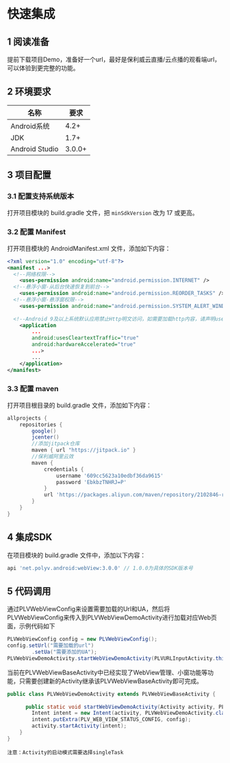 # 快速集成

## 1 阅读准备

提前下载项目Demo，准备好一个url，最好是保利威云直播/云点播的观看端url，可以体验到更完整的功能。



## 2 环境要求

| 名称           | 要求   |
| -------------- | ------ |
| Android系统    | 4.2+   |
| JDK            | 1.7+   |
| Android Studio | 3.0.0+ |



## 3 项目配置

### 3.1 配置支持系统版本

打开项目模块的 build.gradle 文件，把 `minSdkVersion` 改为 17 或更高。



### 3.2 配置 Manifest

打开项目模块的 AndroidManifest.xml 文件，添加如下内容：

```xml
<?xml version="1.0" encoding="utf-8"?>
<manifest ...>
  <!--网络权限-->
    <uses-permission android:name="android.permission.INTERNET" />
  <!--悬浮小窗-从后台快速恢复到前台-->
    <uses-permission android:name="android.permission.REORDER_TASKS" />
  <!--悬浮小窗-悬浮窗权限-->
    <uses-permission android:name="android.permission.SYSTEM_ALERT_WINDOW" />
  
  <!--Android 9及以上系统默认应用禁止Http明文访问，如需要加载http内容，请声明usesCleartextTraffic=true -->
    <application
        ...
        android:usesCleartextTraffic="true"
        android:hardwareAccelerated="true"
        ...>
        ...
    </application>
</manifest>
```



### 3.3 配置 maven

打开项目根目录的 build.gradle  文件，添加如下内容：

```groovy
allprojects {
    repositories {
        google()
        jcenter()
        //添加jitpack仓库
        maven { url "https://jitpack.io" }
        //保利威阿里云效
        maven {
            credentials {
                username '609cc5623a10edbf36da9615'
                password 'EbkbzTNHRJ=P'
            }
            url 'https://packages.aliyun.com/maven/repository/2102846-release-8EVsoM/'
        }
    }
}
```



## 4 集成SDK

在项目模块的 build.gradle 文件中，添加以下内容：

```groovy
api 'net.polyv.android:webView:3.0.0' // 1.0.0为具体的SDK版本号
```



## 5 代码调用

通过PLVWebViewConfig来设置需要加载的Url和UA，然后将PLVWebViewConfig来传入到PLVWebViewDemoActivity进行加载对应Web页面，示例代码如下

```java
PLVWebViewConfig config = new PLVWebViewConfig();
config.setUrl("需要加载的url")
        .setUa("需要添加的UA");
PLVWebViewDemoActivity.startWebViewDemoActivity(PLVURLInputActivity.this, config);
```



当前在PLVWebViewBaseActivity中已经实现了WebView管理、小窗功能等功能，只需要创建新的Activity继承该PLVWebViewBaseActivity即可完成。

```java
public class PLVWebViewDemoActivity extends PLVWebViewBaseActivity {
    
	  public static void startWebViewDemoActivity(Activity activity, PLVWebViewConfig config) {
        Intent intent = new Intent(activity, PLVWebViewDemoActivity.class);
        intent.putExtra(PLV_WEB_VIEW_STATUS_CONFIG, config);
        activity.startActivity(intent);
    }
}
```

`注意：Activity的启动模式需要选择singleTask`

